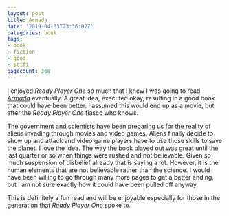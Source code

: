 ```yaml
---
layout: post
title: Armada
date: '2019-04-03T23:36:02Z'
categories: book
tags:
- book
- fiction
- good
- scifi
pagecount: 368
---
```


I enjoyed *Ready Player One* so much that I knew I was going to read [*Armada*][book-amaz]
eventually. A great idea, executed okay, resulting in a good book that could have been better. I
assumed this would end up as a movie, but after the *Ready Player One* fiasco who knows.

The government and scientists have been preparing us for the reality of aliens invading through
movies and video games. Aliens finally decide to show up and attack and video game players have to
use those skills to save the planet. I love the idea. The way the book played out was great until
the last quarter or so when things were rushed and not believable. Given so much suspension of
disbelief already that is saying a lot. However, it is the human elements that are not believable
rather than the science. I would have been willing to go through many more pages to get a better
ending, but I am not sure exactly how it could have been pulled off anyway.

This is definitely a fun read and will be enjoyable especially for those in the generation that
*Ready Player One* spoke to.

[book-amaz]:      https://www.amazon.com/Armada-novel-author-Ready-Player-ebook/dp/B00TNDID0O/
